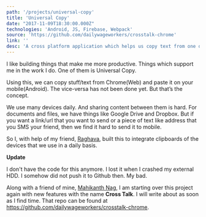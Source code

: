 ```yaml
---
path: '/projects/universal-copy'
title: 'Universal Copy'
date: "2017-11-09T18:30:00.000Z"
technologies: 'Android, JS, Firebase, Webpack'
source: 'https://github.com/dailywageworkers/crosstalk-chrome'
link: ''
desc: 'A cross platform application which helps us copy text from one device to another. This is not into production yet. But, it will be sooner.'
---
```


I like building things that make me more productive. Things which support me in the work I do. One of them is Universal Copy.

Using this, we can copy stuff/text from Chrome(Web) and paste it on your mobile(Android). The vice-versa has not been done yet. But that’s the concept.

We use many devices daily. And sharing content between them is hard. For documents and files, we have things like Google Drive and Dropbox. But if you want a link/url that you want to send or a piece of text like address that you SMS your friend, then we find it hard to send it to mobile.

So I, with help of my friend, [Raghava](https://instagram.com/m_sairaghava), built this to integrate clipboards of the devices that we use in a daily basis.

**Update**

I don't have the code for this anymore. I lost it when I crashed my external HDD. I somehow did not push it to Github then. My bad.

Along with a friend of mine, [Mahikanth Nag](http://github.com/mahikanthnag), I am starting over this project again with new features with the name **Cross Talk**. I will write about as soon as I find time. That repo can be found at https://github.com/dailywageworkers/crosstalk-chrome. 